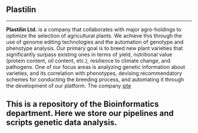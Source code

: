 ## Plastilin

---
**Plastilin Ltd.** is a company that collaborates with major agro-holdings to optimize the selection of agricultural plants. We achieve this through the use of genome editing technologies and the automation of genotype and phenotype analysis. Our primary goal is to breed new plant varieties that significantly surpass existing ones in terms of yield, nutritional value (protein content, oil content, etc.), resilience to climate change, and pathogens. One of our focus areas is analyzing genetic information about varieties, and its correlation with phenotypes, devising recommendatory schemes for conducting the breeding process, and automating it through the development of our platform.
The company [site](https://plastilin.team/)

This is a repository of the Bioinformatics department. Here we store our pipelines and scripts genetic data analysis. 
--
